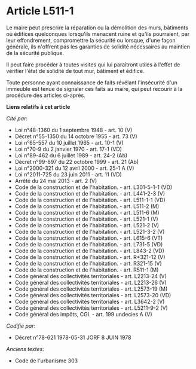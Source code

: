 # Article L511-1

Le maire peut prescrire la réparation ou la démolition des murs, bâtiments ou édifices quelconques lorsqu'ils menacent ruine
et qu'ils pourraient, par leur effondrement, compromettre la sécurité ou lorsque, d'une façon générale, ils n'offrent pas les
garanties de solidité nécessaires au maintien de la sécurité publique.

Il peut faire procéder à toutes visites qui lui paraîtront utiles à l'effet de vérifier l'état de solidité de tout mur,
bâtiment et édifice.

Toute personne ayant connaissance de faits révélant l'insécurité d'un immeuble est tenue de signaler ces faits au maire, qui
peut recourir à la procédure des articles ci-après.

**Liens relatifs à cet article**

_Cité par_:

  - Loi n°48-1360 du 1 septembre 1948 - art. 10 (V)
  - Décret n°55-1350 du 14 octobre 1955 - art. 73 (V)
  - Loi n°65-557 du 10 juillet 1965 - art. 10-1 (V)
  - Loi n°70-9 du 2 janvier 1970 - art. 17-1 (VD)
  - Loi n°89-462 du 6 juillet 1989 - art. 24-2 (Ab)
  - Décret n°99-897 du 22 octobre 1999 - art. 21 (Ab)
  - Loi n°2000-321 du 12 avril 2000 - art. 25-1 A (V)
  - Loi n°2011-725 du 23 juin 2011 - art. 11 (VD)
  - Arrêté du 24 mai 2013 - art. 2 (V)
  - Code de la construction et de l'habitation. - art. L301-5-1-1 (VD)
  - Code de la construction et de l'habitation. - art. L441-2-3 (V)
  - Code de la construction et de l'habitation. - art. L511-1-1 (VD)
  - Code de la construction et de l'habitation. - art. L511-2 (M)
  - Code de la construction et de l'habitation. - art. L511-6 (M)
  - Code de la construction et de l'habitation. - art. L521-1 (V)
  - Code de la construction et de l'habitation. - art. L521-2 (V)
  - Code de la construction et de l'habitation. - art. L521-3-2 (V)
  - Code de la construction et de l'habitation. - art. L615-6 (VT)
  - Code de la construction et de l'habitation. - art. L731-5 (VD)
  - Code de la construction et de l'habitation. - art. L843-2 (VD)
  - Code de la construction et de l'habitation. - art. R*321-12 (V)
  - Code de la construction et de l'habitation. - art. R321-15 (V)
  - Code de la construction et de l'habitation. - art. R511-1 (M)
  - Code général des collectivités territoriales - art. L2213-24 (V)
  - Code général des collectivités territoriales - art. L2213-26 (V)
  - Code général des collectivités territoriales - art. L2573-19 (M)
  - Code général des collectivités territoriales - art. L2573-20 (VD)
  - Code général des collectivités territoriales - art. L3642-2 (V)
  - Code général des collectivités territoriales - art. L5211-9-2 (V)
  - Code général des impôts, CGI. - art. 199 undecies A (V)

_Codifié par_:

  - Décret n°78-621 1978-05-31 JORF 8 JUIN 1978

_Anciens textes_:

  - Code de l'urbanisme 303
